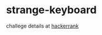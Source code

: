 # strange-keyboard

challege details at [hackerrank](https://www.hackerrank.com/contests/hack-the-interview-v-asia-pacific/challenges/strange-keyboard-1/problem)